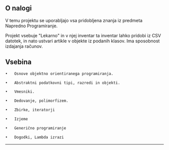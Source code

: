 <!-- ABOUT THE PROJECT -->
## O nalogi

V temu projektu se uporabljajo vsa pridobljena znanja iz predmeta Napredno Programiranje. 

Projekt vsebuje "Lekarno" in v njej inventar ta inventar lahko pridobi iz CSV datotek, in nato ustvari artikle v objekte iz podanih klasov. Ima sposobnost izdajanja računov.
	
## Vsebina
```sh
•	Osnove objektno orientiranega programiranja.

•	Abstraktni podatkovni tipi, razredi in objekti.

•	Vmesniki.

•	Dedovanje, polimorfizem.

•	Zbirke, iteratorji

•	Izjeme

•	Generično programiranje

•	Dogodki, Lambda izrazi
```
---

